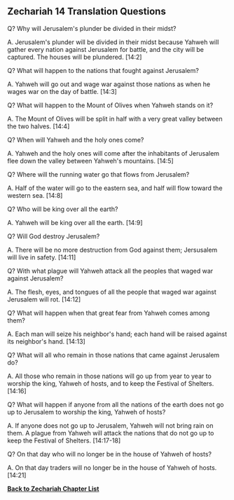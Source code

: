 ## Zechariah 14 Translation Questions ##

Q? Why will Jerusalem's plunder be divided in their midst?

A. Jerusalem's plunder will be divided in their midst because Yahweh will gather every nation against Jerusalem for battle, and the city will be captured. The houses will be plundered. [14:2]

Q? What will happen to the nations that fought against Jerusalem?

A. Yahweh will go out and wage war against those nations as when he wages war on the day of battle. [14:3]

Q? What will happen to the Mount of Olives when Yahweh stands on it?

A. The Mount of Olives will be split in half with a very great valley between the two halves. [14:4]

Q? When will Yahweh and the holy ones come?

A. Yahweh and the holy ones will come after the inhabitants of Jerusalem flee down the valley between Yahweh's mountains. [14:5]

Q? Where will the running water go that flows from Jerusalem?

A. Half of the water will go to the eastern sea, and half will flow toward the western sea. [14:8]

Q? Who will be king over all the earth?

A. Yahweh will be king over all the earth. [14:9]

Q? Will God destroy Jerusalem?

A. There will be no more destruction from God against them; Jersusalem will live in safety. [14:11]

Q? With what plague will Yahweh attack all the peoples that waged war against Jerusalem?

A. The flesh, eyes, and tongues of all the people that waged war against Jerusalem will rot. [14:12]

Q? What will happen when that great fear from Yahweh comes among them?

A. Each man will seize his neighbor's hand; each hand will be raised against its neighbor's hand. [14:13]

Q? What will all who remain in those nations that came against Jerusalem do?

A. All those who remain in those nations will go up from year to year to worship the king, Yahweh of hosts, and to keep the Festival of Shelters. [14:16]

Q? What will happen if anyone from all the nations of the earth does not go up to Jerusalem to worship the king, Yahweh of hosts?

A. If anyone does not go up to Jerusalem, Yahweh will not bring rain on them. A plague from Yahweh will attack the nations that do not go up to keep the Festival of Shelters. [14:17-18]

Q? On that day who will no longer be in the house of Yahweh of hosts?

A. On that day traders will no longer be in the house of Yahweh of hosts. [14:21]

__[Back to Zechariah Chapter List](./)__

